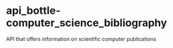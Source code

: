 # api_bottle-computer_science_bibliography
API that offers information on scientific computer publications
